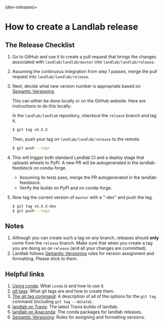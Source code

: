 (dev-releases)=

# How to create a Landlab release

## The Release Checklist

1. Go to GitHub and use it to create a pull request that brings the
   changes associated with `landlab/landlab/master` into
   `landlab/landlab/release`.

2. Assuming the continuous integration from step 1 passes, merge the pull
   request into `landlab/landlab/release`.

3. Next, decide what new version number is appropriate
   based on [Semantic Versioning](https://semver.org/).

   This can either be done locally or on the GitHub website. Here are
   instructions to do this locally:

   In the `landlab/landlab` repository, checkout the `release` branch and tag it.

   ```bash
   $ git tag vX.X.X
   ```

   Then, push your tag on `landlab/landlab/release` to the remote.

   ```bash
   $ git push --tags
   ```

4. This will trigger both standard Landlab CI and a deploy stage that uploads
   wheels to PyPI. A new PR will be autogenerated in the landlab-feedstock on
   conda-forge.

   - Assuming its tests pass, merge the PR autogenerated in the landlab-feedstock.
   - Verify the builds on PyPI and on conda-forge.

5. Now tag the current version of `master` with a "-dev" and push the tag.

   ```bash
   $ git tag vX.X.X-dev
   $ git push --tags
   ```

## Notes

1. Although you can create such a tag on any branch, releases should **only**
   come from the `release` branch. Make sure that when you create a tag
   you are doing so on `release` (and all your changes are committed).
2. Landlab follows [Semantic Versioning](https://semver.org/)
   rules for version assignment and formatting. Please stick to them.

## Helpful links

1. [Using conda](https://docs.conda.io/en/latest/): What
   `conda` is and how to use it.
2. [git tags](https://git-scm.com/book/en/v2/Git-Basics-Tagging): What git
   tags are and how to create them.
3. [The git tag command](https://git-scm.com/docs/git-tag): A description
   of all of the options for the `git tag` command (including `git tag
   --delete`).
4. [landlab on Travis](https://travis-ci.org/landlab/landlab): The latest
   Travis builds of landlab.
5. [landlab on Anaconda](https://anaconda.org/landlab/landlab): The
   conda packages for landlab releases.
6. [Semantic Versioning](https://semver.org/): Rules for assigning and
   formatting versions.
